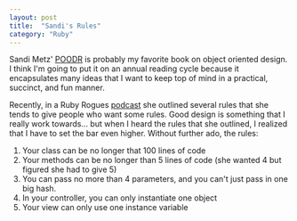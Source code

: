 ```yaml
---
layout: post
title:  "Sandi's Rules"
category: "Ruby"
---
```


Sandi Metz' [POODR](http://www.poodr.com/) is probably my favorite book on object oriented design. I think I'm going to put it on an annual reading cycle because it encapsulates many ideas that I want to keep top of mind in a practical, succinct, and fun manner.

Recently, in a Ruby Rogues [podcast](http://devchat.tv/ruby-rogues/087-rr-book-clubpractical-object-oriented-design-in-ruby-with-sandi-metz) she outlined several rules that she tends to give people who want some rules. Good design is something that I really work towards... but when I heard the rules that she outlined, I realized that I have to set the bar even higher. Without further ado, the rules:

1. Your class can be no longer that 100 lines of code
2. Your methods can be no longer than 5 lines of code (she wanted 4 but figured she had to give 5)
3. You can pass no more than 4 parameters, and you can't just pass in one big hash.
4. In your controller, you can only instantiate one object
5. Your view can only use one instance variable
